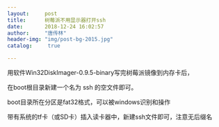 ```yaml
---
layout:		post
title: 		树莓派不用显示器打开ssh
date: 		2018-12-24 16:02:57
author:		"唐传林"
header-img: "img/post-bg-2015.jpg"
catalog:	 true

---
```

用软件Win32DiskImager-0.9.5-binary写完树莓派镜像到内存卡后，

在boot根目录新建一个名为 ssh 的空文件即可。

boot目录所在分区是fat32格式，可以被windows识别和操作

带有系统的tf卡（或SD卡）插入读卡器中，新建ssh文件即可，注意无后缀名

